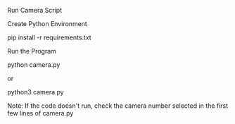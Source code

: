 Run Camera Script

Create Python Environment

pip install -r requirements.txt

Run the Program

python camera.py

or

python3 camera.py

Note: If the code doesn't run, check the camera number selected in the first few lines of camera.py
